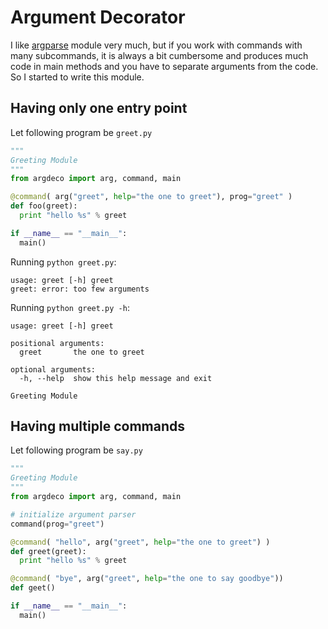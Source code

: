# Argument Decorator

I like [argparse] module very much, but if you work with commands with many
subcommands, it is always a bit cumbersome and produces much code in main
methods and you have to separate arguments from the code.  So I started to
write this module.

[argparse]: https://docs.python.org/3/library/argparse.html


## Having only one entry point

Let following program be `greet.py`

```py
"""
Greeting Module
"""
from argdeco import arg, command, main

@command( arg("greet", help="the one to greet"), prog="greet" )
def foo(greet):
  print "hello %s" % greet

if __name__ == "__main__":
  main()

```

Running `python greet.py`:
```
usage: greet [-h] greet
greet: error: too few arguments
```

Running `python greet.py -h`:
```
usage: greet [-h] greet

positional arguments:
  greet       the one to greet

optional arguments:
  -h, --help  show this help message and exit

Greeting Module
```

## Having multiple commands

Let following program be `say.py`

```py
"""
Greeting Module
"""
from argdeco import arg, command, main

# initialize argument parser
command(prog="greet")

@command( "hello", arg("greet", help="the one to greet") )
def greet(greet):
  print "hello %s" % greet

@command( "bye", arg("greet", help="the one to say goodbye"))
def geet()

if __name__ == "__main__":
  main()
```
